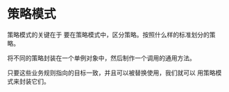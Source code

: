 # 策略模式

策略模式的关键在于 要在策略模式中，区分策略。按照什么样的标准划分的策略。

将不同的策略封装在一个单例对象中，然后制作一个调用的通用方法。

只要这些业务规则指向的目标一致，并且可以被替换使用，我们就可以 用策略模式来封装它们。